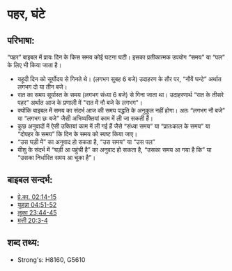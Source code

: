 # पहर, घंटे #

## परिभाषा: ##

“पहर” बाइबल में प्रायः दिन के किस समय कोई घटना घटी। इसका प्रतीकात्मक उपयोग “समय” या “पल” के लिए भी किया जाता है।

* यहूदी दिन को सूर्योदय से गिनते थे। (लगभग सुबह 6 बजे) उदाहरण के तौर पर, “नौवें घन्टे” अर्थात लगभग दो या तीन बजे।
* रात का समय सूर्यास्त के समय (लगभग संध्या 6 बजे) से गिना जाता था। उदाहरणार्थ “रात के तीसरे पहर” अर्थात आज के प्रणाली में "रात में नौ बजे के लगभग"।
* क्योंकि बाइबल में समय का संदर्भ आज की समय पद्धति के अनुकूल नहीं होगा। अतः “लगभग नौ बजे” या “लगभग छः बजे” जैसी अभिव्यक्तियां काम में ली जा सकती हैं।    
* कुछ अनुवादों में ऐसी उक्तियां काम में ली गई हैं जैसे “संध्या समय” या “प्रातःकाल के समय” या “दोपहर के समय” कि दिन के समय को स्पष्ट किया जाए।
* “उस घड़ी में” का अनुवाद हो सकता है, “उस समय” या “उस पल”
* यीशु के संदर्भ में “घड़ी आ पहुंची है” का अनुवाद हो सकता है, “उसका समय आ गया है कि” या “उसका निर्धारित समय आ चूका है”।

## बाइबल सन्दर्भ: ##

* [प्रे.का. 02:14-15](rc://en/tn/help/act/02/14)
* [यूहन्ना 04:51-52](rc://en/tn/help/jhn/04/51)
* [लूका 23:44-45](rc://en/tn/help/luk/23/44)
* [मत्ती 20:3-4](rc://en/tn/help/mat/20/03)

## शब्द तथ्य: ##

* Strong's: H8160, G5610

